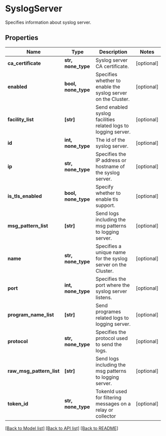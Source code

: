 # SyslogServer

Specifies information about syslog server.

## Properties
Name | Type | Description | Notes
------------ | ------------- | ------------- | -------------
**ca_certificate** | **str, none_type** | Syslog server CA certificate. | [optional] 
**enabled** | **bool, none_type** | Specifies whether to enable the syslog server on the Cluster. | [optional] 
**facility_list** | **[str]** | Send enabled syslog facilities related logs to logging server. | [optional] 
**id** | **int, none_type** | The id of the syslog server. | [optional] 
**ip** | **str, none_type** | Specifies the IP address or hostname of the syslog server. | [optional] 
**is_tls_enabled** | **bool, none_type** | Specify whether to enable tls support. | [optional] 
**msg_pattern_list** | **[str]** | Send logs including the msg patterns to logging server. | [optional] 
**name** | **str, none_type** | Specifies a unique name for the syslog server on the Cluster. | [optional] 
**port** | **int, none_type** | Specifies the port where the syslog server listens. | [optional] 
**program_name_list** | **[str]** | Send programes related logs to logging server. | [optional] 
**protocol** | **str, none_type** | Specifies the protocol used to send the logs. | [optional] 
**raw_msg_pattern_list** | **[str]** | Send logs including the msg patterns to logging server. | [optional] 
**token_id** | **str, none_type** | TokenId used for filtering messages on a relay or collector | [optional] 

[[Back to Model list]](../README.md#documentation-for-models) [[Back to API list]](../README.md#documentation-for-api-endpoints) [[Back to README]](../README.md)


